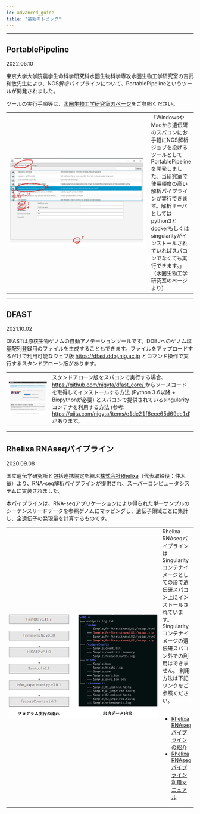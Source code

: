 ```yaml
---
id: advanced_guide
title: "最新のトピック"
---
```

---
## PortablePipeline

2022.05.10

東京大学大学院農学生命科学研究科水圏生物科学専攻水圏生物工学研究室の吉武和敏先生により、NGS解析パイプラインについて、PortablePipelineというツールが開発されました。

ツールの実行手順等は、<a href="https://www.suikou.fs.a.u-tokyo.ac.jp/blog/2022/04/28/%e9%81%ba%e4%bc%9d%e7%a0%94%e3%81%ae%e3%82%b9%e3%83%91%e3%82%b3%e3%83%b3%e3%81%a7%e6%89%8b%e8%bb%bd%e3%81%abngs%e8%a7%a3%e6%9e%90%e3%82%92%e5%ae%9f%e8%a1%8c%e3%81%99%e3%82%8b%e6%89%8b%e9%a0%86/">水圏生物工学研究室のページ</a>をご参照ください。

<table>
<tr>
<td width="400">

![](portablepipeline.png)
</td>
<td valign="top">
「WindowsやMacから遺伝研のスパコンにお手軽にNGS解析ジョブを投げるツールとしてPortablePipelineを開発しました。当研究室で使用頻度の高い解析パイプラインが実行できます。解析サーバとしてはpython3とdockerもしくはsingularityがインストールされていればスパコンでなくても実行できます。」（水圏生物工学研究室のページより）
</td>
</tr>
</table>


---

## DFAST

2021.10.02

DFASTは原核生物ゲノムの自動アノテーションツールです。DDBJへのゲノム塩基配列登録用のファイルを生成することもできます。ファイルをアップロードするだけで利用可能なウェブ版 https://dfast.ddbj.nig.ac.jp とコマンド操作で実行するスタンドアローン版があります。

<table>
<tr>
<td width="400">

![](dfast.png)
</td>
<td valign="top">
スタンドアローン版をスパコンで実行する場合、<a href="https://github.com/nigyta/dfast_core/">https://github.com/nigyta/dfast_core/ </a>からソースコードを取得してインストールする方法 (Python 3.6以降 + Biopythonが必要) とスパコンで提供されているsingularityコンテナを利用する方法 (参考: <a href="https://qiita.com/nigyta/items/e1de21f6ece65d69ec1d">https://qiita.com/nigyta/items/e1de21f6ece65d69ec1d</a>) があります。
</td>
</tr>
</table>

---

## Rhelixa RNAseqパイプライン

2020.09.08

国立遺伝学研究所と包括連携協定を結ぶ[株式会社Rhelixa](https://www.rhelixa.com/)（代表取締役：仲木 竜）より、RNA-seq解析パイプラインが提供され、スーパーコンピュータシステムに実装されました。

本パイプラインは、RNA-seqアプリケーションにより得られた単一サンプルのシーケンスリードデータを参照ゲノムにマッピングし、遺伝子領域ごとに集計し、全遺伝子の発現量を計算するものです。

<table>
<tr>
<td width="400">

![](Rhelixa_RNAseq1.png)

</td>
<td valign="top">
Rhelixa RNAseqパイプラインはSingularityコンテナイメージとしての形で遺伝研スパコン上にインストールされています。
Singularityコンテナイメージの遺伝研スパコン外での利用はできません。
利用方法は下記リンクをご参照ください。<br />
<br />

- [Rhelixa RNAseqパイプラインの紹介](/advanced_guides/Rhelixa_RNAseq)
- [Rhelixa RNAseqパイプライン 利用マニュアル](/advanced_guides/Rhelixa_RNAseq_manual)

</td>
</tr>
</table>



